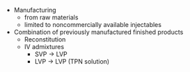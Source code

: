 - Manufacturing 
	- from raw materials 
	- limited to noncommercially available injectables 
- Combination of previously manufactured finished products 
	- Reconstitution 
	- IV admixtures 
		- SVP $\rightarrow$ LVP 
		- LVP $\rightarrow$ LVP (TPN solution)